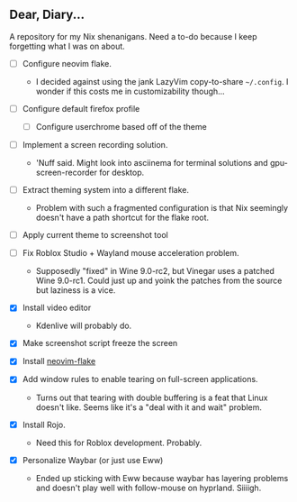 ## Dear, Diary...

A repository for my Nix shenanigans.
Need a to-do because I keep forgetting
what I was on about.

- [ ] Configure neovim flake.

  - I decided against using the jank
    LazyVim copy-to-share `~/.config`.
    I wonder if this costs me in customizability though...

- [ ] Configure default firefox profile

  - [ ] Configure userchrome based off of
        the theme

- [ ] Implement a screen recording solution.

  - 'Nuff said. Might look into asciinema for
    terminal solutions and gpu-screen-recorder
    for desktop.

- [ ] Extract theming system into a different
      flake.

  - Problem with such a fragmented configuration is that
    Nix seemingly doesn't have a path shortcut for the
    flake root.

- [ ] Apply current theme to screenshot tool

- [ ] Fix Roblox Studio + Wayland mouse acceleration problem.

  - Supposedly "fixed" in Wine 9.0-rc2, but Vinegar uses a patched
    Wine 9.0-rc1. Could just up and yoink the patches from the source but
    laziness is a vice.

- [x] Install video editor

  - Kdenlive will probably do.

- [x] Make screenshot script freeze the screen

- [x] Install [neovim-flake](https://github.com/jordanisaacs/neovim-flake)

- [x] Add window rules to enable tearing on full-screen
      applications.

  - Turns out that tearing with double buffering is a feat
    that Linux doesn't like. Seems like it's a "deal with it and
    wait" problem.

- [x] Install Rojo.

  - Need this for Roblox development. Probably.

- [x] Personalize Waybar (or just use Eww)

  - Ended up sticking with Eww because waybar has
    layering problems and doesn't play well with follow-mouse
    on hyprland. Siiiigh.
